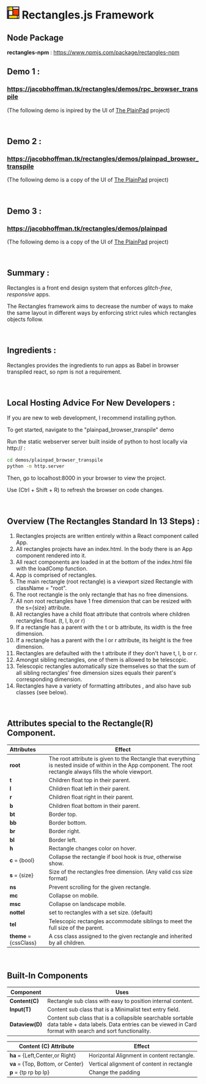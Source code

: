# <img src="src/Rectangles.jpg" style="image-rendering:pixelated;" /> Rectangles.js Framework 



## Node Package

**rectangles-npm** : https://www.npmjs.com/package/rectangles-npm



## Demo 1 :

### <a href="rectangles/demos/rpc_browser_transpile">https://jacobhoffman.tk/rectangles/demos/rpc_browser_transpile</a>

(The following demo is inpired by the UI of <a href = "https://alextselegidis.com/try/plainpad-standalone/#/notes">The PlainPad</a> project) 

<br>

## Demo 2 :  

### <a href="rectangles/demos/plainpad_browser_transpile">https://jacobhoffman.tk/rectangles/demos/plainpad_browser_transpile</a>

(The following demo is a copy of the UI of <a href = "https://alextselegidis.com/try/plainpad-standalone/#/notes">The PlainPad</a> project) 

<br>

## Demo 3 :  

### <a href="rectangles/demos/plainpad">https://jacobhoffman.tk/rectangles/demos/plainpad</a>

(The following demo is a copy of the UI of <a href = "https://alextselegidis.com/try/plainpad-standalone/#/notes">The PlainPad</a> project) 

<br>

## Summary :

Rectangles is a front end design system that enforces *glitch-free*, *responsive* apps.

The Rectangles framework aims to decrease the number of ways to make the same layout in different ways by enforcing strict rules which rectangles objects follow.

<br>

## Ingredients :

Rectangles provides the ingredients to run apps as Babel in browser transpiled react, so npm is not a requirement.

<br>

## Local Hosting Advice For New Developers :

If you are new to web development, I recommend installing python. 

To get started, navigate to the "plainpad_browser_transpile" demo

Run the static webserver server built inside of python to host locally via http:// :

```bash
cd demos/plainpad_browser_transpile
python -m http.server
```

Then, go to localhost:8000 in your browser to view the project. 

Use (Ctrl + Shift + R) to refresh the browser on code changes.

<br>

## Overview (The Rectangles Standard In 13 Steps) : 

1. Rectangles projects are written entirely within a React component called App.
2. All rectangles projects have an index.html. In the body there is an App component rendered into it.
3. All react components are loaded in at the bottom of the index.html file with the loadComp function.
4. App is comprised of rectangles.
5. The main rectangle (root rectangle) is a viewport sized Rectangle with className = "root".
6. The root rectangle is the only rectangle that has no free dimensions.
7. All non root rectangles have 1 free dimension that can be resized with the s={size} attribute.
8. All rectangles have a child float attribute that controls where children rectangles float. (t, l, b,or r)
9. If a rectangle has a parent with the t or b attribute, its width is the free dimension.
10. If a rectangle has a parent with the l or r attribute, its height is the free dimension.
11. Rectangles are defaulted with the t attribute if they don't have t, l, b or r.
12. Amongst sibling rectangles, one of them is allowed to be telescopic.
13. Telescopic rectangles automatically size themselves so that the sum of all sibling rectangles' free dimension sizes equals their parent's corresponding dimension.
14. Rectangles have a variety of formatting attributes , and also have sub classes (see below).

<br>

## Attributes special to the Rectangle(R) Component. 

| Attributes             | Effect                                                       |
| :--------------------- | ------------------------------------------------------------ |
| **root**               | The root attribute is given to the Rectangle that everything is nested inside of within in the App component. The root rectangle always fills the whole viewport. |
| **t**                  | Children float top in their parent.                          |
| **l**                  | Children float left in their parent.                         |
| **r**                  | Children float right in their parent.                        |
| **b**                  | Children float bottom in their parent.                       |
| **bt**                 | Border top.                                                  |
| **bb**                 | Border bottom.                                               |
| **br**                 | Border right.                                                |
| **bl**                 | Border left.                                                 |
| **h**                  | Rectangle changes color on hover.                            |
| **c** = {bool}         | Collapse the rectangle if bool hook is *true*, otherwise show. |
| **s** = {size}         | Size of the rectangles free dimension. (Any valid css size format) |
| **ns**                 | Prevent scrolling for the given rectangle.                   |
| **mc**                 | Collapse on mobile.                                          |
| **msc**                | Collapse on landscape mobile.                                |
| **nottel**             | set to rectangles with a set size. (default)                 |
| **tel**                | Telescopic rectangles accommodate siblings to meet the full size of the parent. |
| **theme** = {cssClass} | A css class assigned to the given rectangle and inherited by all children. |

<br>

## Built-In Components

| Component       | Uses                                                         |
| --------------- | ------------------------------------------------------------ |
| **Content(C)**  | Rectangle sub class with easy to position internal content.  |
| **Input(T)**    | Content sub class that is a Minimalist text entry field.     |
| **Dataview(D)** | Content sub class that is a collapsible searchable sortable data table + data labels. Data entries can be viewed in Card format with search and sort functionality. |

| Content (C) Attribute             | Effect                                     |
| --------------------------------- | ------------------------------------------ |
| **ha** = {Left,Center,or Right}   | Horizontal Alignment in content rectangle. |
| **va** = {Top, Bottom, or Center} | Vertical alignment of content in rectangle |
| **p** = {tp rp bp lp}             | Change the padding                         |

